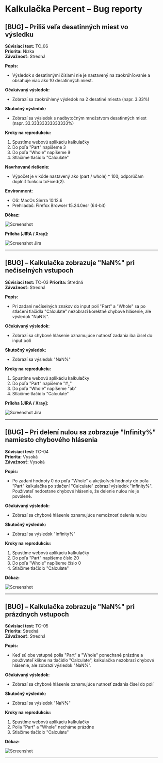 # Kalkulačka Percent – Bug reporty

## [BUG] – Príliš veľa desatinných miest vo výsledku

**Súvisiaci test:** TC_06  
**Priorita:** Nízka  
**Závažnosť:** Stredná

**Popis:**
- Výsledok s desatinnými číslami nie je nastavený na zaokrúhľovanie a obsahuje viac ako 10 desatinných miest.

**Očakávaný výsledok:**  
- Zobrazí sa zaokrúhlený výsledok na 2 desatiné miesta (napr. 3.33%)

**Skutočný výsledok:**  
- Zobrazí sa výsledok s nadbytočným množstvom desatinných miest (napr. 33.33333333333333%)

**Kroky na reprodukciu:**  

  1. Spustíme webovú aplikáciu kalkulačky  
  2. Do poľa "Part" napíšeme 3  
  3. Do poľa "Whole" napíšeme 9  
  4. Stlačíme tlačidlo "Calculate"

**Navrhované riešenie:**
  - Výpočet je v kóde nastavený ako (part / whole) * 100, odporúčam doplniť funkciu toFixed(2).

**Environment:**

- OS: MacOs Sierra 10.12.6
- Prehliadač: Firefox Browser 15.24.0esr (64-bit)

**Dôkaz:**  
  
  ![Screenshot](./screenshots/KALK_Bug_desatine_miesta.png)
  

**Príloha [JIRA / Xray]:**  

  ![Screenshot Jira](./screenshots/jira/ss_KALK_BUG_TC05_Jira.png)


---

## [BUG] – Kalkulačka zobrazuje "NaN%" pri nečíselných vstupoch

**Súvisiaci test:** TC-03 
**Priorita:** Stredná  
**Závažnosť:** Stredná

**Popis:**
- Pri zadaní nečíselných znakov do input polí "Part" a "Whole" sa po stlačení tlačidla "Calculate" nezobrazí korektné chybové hlásenie, ale výsledok "NaN%".

**Očakávaný výsledok:**  
- Zobrazí sa chybové hlásenie oznamujúce nutnosť zadania iba čísel do input polí

**Skutočný výsledok:** 
- Zobrazí sa výsledok "NaN%"

**Kroky na reprodukciu:**  

  1. Spustíme webovú aplikáciu kalkulačky  
  2. Do poľa "Part" napíšeme "#_"  
  3. Do poľa "Whole" napíšeme "ab"  
  4. Stlačíme tlačidlo "Calculate"

**Príloha [JIRA / Xray]:**  

  ![Screenshot Jira](./screenshots/jira/ss_KALK_BUG_TC02_Jira.png)

---

## [BUG] – Pri delení nulou sa zobrazuje "Infinity%" namiesto chybového hlásenia

**Súvisiaci test:** TC-04  
**Priorita:** Vysoká  
**Závažnosť:** Vysoká

**Popis:**
- Po zadaní hodnoty 0 do poľa "Whole" a akejkoľvek hodnoty do poľa "Part" kalkulačka po stlačení "Calculate" zobrazí výsledok "Infinity%". Používateľ nedostane chybové hlásenie, že delenie nulou nie je povolené.

**Očakávaný výsledok:**  
- Zobrazí sa chybové hlásenie oznamujúce nemožnosť delenia nulou

**Skutočný výsledok:**  
- Zobrazí sa výsledok "Infinity%"

**Kroky na reprodukciu:**  

  1. Spustíme webovú aplikáciu kalkulačky  
  2. Do poľa "Part" napíšeme číslo 20  
  3. Do poľa "Whole" napíšeme číslo 0  
  4. Stlačíme tlačidlo "Calculate"

**Dôkaz:**  

![Screenshot](./screenshots/KALK_Bug_delenie_nulou.png)


---

## [BUG] – Kalkulačka zobrazuje "NaN%" pri prázdnych vstupoch

**Súvisiaci test:** TC-05  
**Priorita:** Stredná  
**Závažnosť:** Stredná

**Popis:**
- Keď sú obe vstupné polia "Part" a "Whole" ponechané prázdne a používateľ klikne na tlačidlo "Calculate", kalkulačka nezobrazí chybové hlásenie, ale zobrazí výsledok "NaN%".

**Očakávaný výsledok:**  
- Zobrazí sa chybové hlásenie oznamujúce nutnosť zadania čísel do polí

**Skutočný výsledok:**  
- Zobrazí sa výsledok "NaN%"

**Kroky na reprodukciu:**  

  1. Spustíme webovú aplikáciu kalkulačky  
  2. Polia "Part" a "Whole" necháme prázdne  
  3. Stlačíme tlačidlo "Calculate"

**Dôkaz:**  

![Screenshot](./screenshots/KALK_Bug_prazdne_vstupy.png)


---
